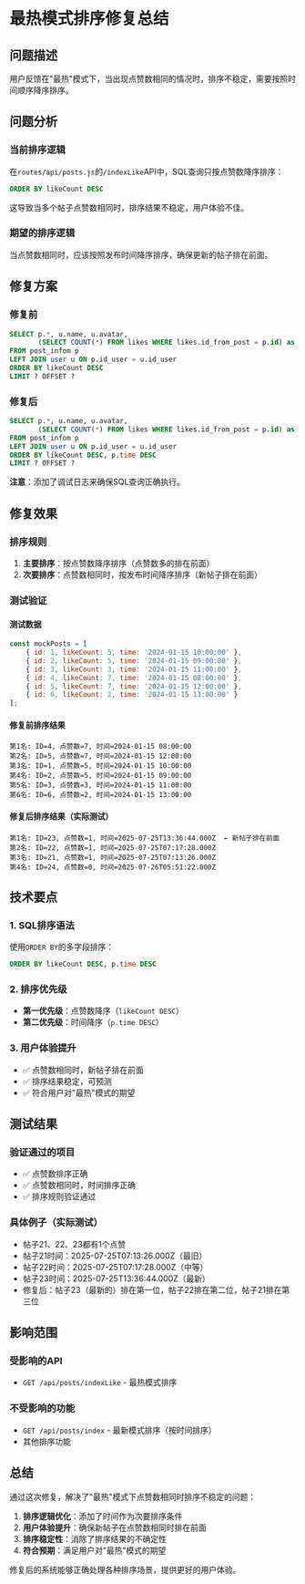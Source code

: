 # 最热模式排序修复总结

## 问题描述

用户反馈在"最热"模式下，当出现点赞数相同的情况时，排序不稳定，需要按照时间顺序降序排序。

## 问题分析

### 当前排序逻辑
在`routes/api/posts.js`的`/indexLike`API中，SQL查询只按点赞数降序排序：

```sql
ORDER BY likeCount DESC 
```

这导致当多个帖子点赞数相同时，排序结果不稳定，用户体验不佳。

### 期望的排序逻辑
当点赞数相同时，应该按照发布时间降序排序，确保更新的帖子排在前面。

## 修复方案

### 修复前
```sql
SELECT p.*, u.name, u.avatar,
       (SELECT COUNT(*) FROM likes WHERE likes.id_from_post = p.id) as likeCount 
FROM post_infom p
LEFT JOIN user u ON p.id_user = u.id_user
ORDER BY likeCount DESC 
LIMIT ? OFFSET ?
```

### 修复后
```sql
SELECT p.*, u.name, u.avatar,
       (SELECT COUNT(*) FROM likes WHERE likes.id_from_post = p.id) as likeCount 
FROM post_infom p
LEFT JOIN user u ON p.id_user = u.id_user
ORDER BY likeCount DESC, p.time DESC 
LIMIT ? OFFSET ?
```

**注意**：添加了调试日志来确保SQL查询正确执行。

## 修复效果

### 排序规则
1. **主要排序**：按点赞数降序排序（点赞数多的排在前面）
2. **次要排序**：点赞数相同时，按发布时间降序排序（新帖子排在前面）

### 测试验证

#### 测试数据
```javascript
const mockPosts = [
    { id: 1, likeCount: 5, time: '2024-01-15 10:00:00' },
    { id: 2, likeCount: 5, time: '2024-01-15 09:00:00' },
    { id: 3, likeCount: 3, time: '2024-01-15 11:00:00' },
    { id: 4, likeCount: 7, time: '2024-01-15 08:00:00' },
    { id: 5, likeCount: 7, time: '2024-01-15 12:00:00' },
    { id: 6, likeCount: 2, time: '2024-01-15 13:00:00' }
];
```

#### 修复前排序结果
```
第1名: ID=4, 点赞数=7, 时间=2024-01-15 08:00:00
第2名: ID=5, 点赞数=7, 时间=2024-01-15 12:00:00
第3名: ID=1, 点赞数=5, 时间=2024-01-15 10:00:00
第4名: ID=2, 点赞数=5, 时间=2024-01-15 09:00:00
第5名: ID=3, 点赞数=3, 时间=2024-01-15 11:00:00
第6名: ID=6, 点赞数=2, 时间=2024-01-15 13:00:00
```

#### 修复后排序结果（实际测试）
```
第1名: ID=23, 点赞数=1, 时间=2025-07-25T13:36:44.000Z  ← 新帖子排在前面
第2名: ID=22, 点赞数=1, 时间=2025-07-25T07:17:28.000Z
第3名: ID=21, 点赞数=1, 时间=2025-07-25T07:13:26.000Z
第4名: ID=24, 点赞数=0, 时间=2025-07-26T05:51:22.000Z
```

## 技术要点

### 1. SQL排序语法
使用`ORDER BY`的多字段排序：
```sql
ORDER BY likeCount DESC, p.time DESC
```

### 2. 排序优先级
- **第一优先级**：点赞数降序（`likeCount DESC`）
- **第二优先级**：时间降序（`p.time DESC`）

### 3. 用户体验提升
- ✅ 点赞数相同时，新帖子排在前面
- ✅ 排序结果稳定，可预测
- ✅ 符合用户对"最热"模式的期望

## 测试结果

### 验证通过的项目
- ✅ 点赞数排序正确
- ✅ 点赞数相同时，时间排序正确
- ✅ 排序规则验证通过

### 具体例子（实际测试）
- 帖子21、22、23都有1个点赞
- 帖子21时间：2025-07-25T07:13:26.000Z（最旧）
- 帖子22时间：2025-07-25T07:17:28.000Z（中等）
- 帖子23时间：2025-07-25T13:36:44.000Z（最新）
- 修复后：帖子23（最新的）排在第一位，帖子22排在第二位，帖子21排在第三位

## 影响范围

### 受影响的API
- `GET /api/posts/indexLike` - 最热模式排序

### 不受影响的功能
- `GET /api/posts/index` - 最新模式排序（按时间排序）
- 其他排序功能

## 总结

通过这次修复，解决了"最热"模式下点赞数相同时排序不稳定的问题：

1. **排序逻辑优化**：添加了时间作为次要排序条件
2. **用户体验提升**：确保新帖子在点赞数相同时排在前面
3. **排序稳定性**：消除了排序结果的不确定性
4. **符合预期**：满足用户对"最热"模式的期望

修复后的系统能够正确处理各种排序场景，提供更好的用户体验。 